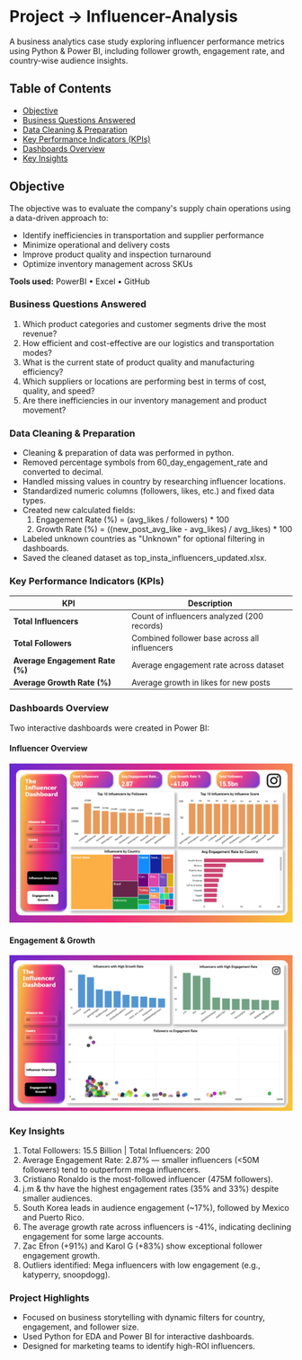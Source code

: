 # Project -> Influencer-Analysis
A business analytics case study exploring influencer performance metrics using Python &amp; Power BI, including follower growth, engagement rate, and country-wise audience insights.

## Table of Contents
- [Objective](#objective)
- [Business Questions Answered](#business-questions-answered)
- [Data Cleaning & Preparation](#data-cleaning--preparation)
- [Key Performance Indicators (KPIs)](#key-performance-indicators-kpis)
- [Dashboards Overview](#dashboards-overview)
- [Key Insights](#key-insights)

## Objective
The objective was to evaluate the company's supply chain operations using a data-driven approach to:

- Identify inefficiencies in transportation and supplier performance
- Minimize operational and delivery costs
- Improve product quality and inspection turnaround
- Optimize inventory management across SKUs
  
**Tools used:** PowerBI • Excel • GitHub

### Business Questions Answered

1. Which product categories and customer segments drive the most revenue?
2. How efficient and cost-effective are our logistics and transportation modes?
3. What is the current state of product quality and manufacturing efficiency?
4. Which suppliers or locations are performing best in terms of cost, quality, and speed?
5. Are there inefficiencies in our inventory management and product movement?

### Data Cleaning & Preparation
- Cleaning & preparation of data was performed in python.
- Removed percentage symbols from 60_day_engagement_rate and converted to decimal.
- Handled missing values in country by researching influencer locations.
- Standardized numeric columns (followers, likes, etc.) and fixed data types.
- Created new calculated fields:
  1. Engagement Rate (%) = (avg_likes / followers) * 100
  2. Growth Rate (%) = ((new_post_avg_like - avg_likes) / avg_likes) * 100
- Labeled unknown countries as "Unknown" for optional filtering in dashboards.
- Saved the cleaned dataset as top_insta_influencers_updated.xlsx.

### Key Performance Indicators (KPIs)
| KPI                             | Description                                         |
| ------------------------------- | --------------------------------------------------- |
| **Total Influencers**           | Count of influencers analyzed (200 records)         |
| **Total Followers**             | Combined follower base across all influencers       |
| **Average Engagement Rate (%)** | Average engagement rate across dataset              |
| **Average Growth Rate (%)**     | Average growth in likes for new posts               |

### Dashboards Overview

Two interactive dashboards were created in Power BI:

#### Influencer Overview

![Dashboard](dashboard/influencer_overview.png)

#### Engagement & Growth

![Dashboard](dashboard/engagement_&_growth.png)


### Key Insights
1. Total Followers: 15.5 Billion | Total Influencers: 200
2. Average Engagement Rate: 2.87% — smaller influencers (<50M followers) tend to outperform mega influencers.
3. Cristiano Ronaldo is the most-followed influencer (475M followers).
4. j.m & thv have the highest engagement rates (35% and 33%) despite smaller audiences.
5. South Korea leads in audience engagement (~17%), followed by Mexico and Puerto Rico.
6. The average growth rate across influencers is -41%, indicating declining engagement for some large accounts.
7. Zac Efron (+91%) and Karol G (+83%) show exceptional follower engagement growth.
8. Outliers identified: Mega influencers with low engagement (e.g., katyperry, snoopdogg).

### Project Highlights
- Focused on business storytelling with dynamic filters for country, engagement, and follower size.
- Used Python for EDA and Power BI for interactive dashboards.
- Designed for marketing teams to identify high-ROI influencers.


